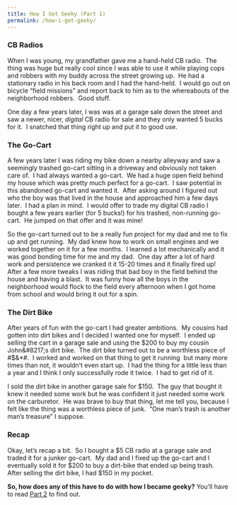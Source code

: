 ```yaml
---
title: How I Got Geeky (Part 1)
permalink: /how-i-got-geeky/
---
```


### CB Radios

When I was young, my grandfather gave me a hand-held CB radio.  The thing was huge but really cool since I was able to use it while playing cops and robbers with my buddy across the street growing up.  He had a stationary radio in his back room and I had the hand-held.  I would go out on bicycle &#8220;field missions&#8221; and report back to him as to the whereabouts of the neighborhood robbers.  Good stuff.

One day a few years later, I was was at a garage sale down the street and saw a newer, nicer, _digital_ CB radio for sale and they only wanted 5 bucks for it.  I snatched that thing right up and put it to good use.

### The Go-Cart

A few years later I was riding my bike down a nearby alleyway and saw a seemingly trashed go-cart sitting in a driveway and obviously not taken care of.  I had always wanted a go-cart.  We had a huge open field behind my house which was pretty much perfect for a go-cart.  I saw potential in this abandoned go-cart and wanted it.  After asking around I figured out who the boy was that lived in the house and approached him a few days later.  I had a plan in mind.  I would offer to trade my digital CB radio I bought a few years earlier (for 5 bucks!) for his trashed, non-running go-cart.  He jumped on that offer and it was mine!

So the go-cart turned out to be a really fun project for my dad and me to fix up and get running.  My dad knew how to work on small engines and we worked together on it for a few months.  I learned a lot mechanically and it was good bonding time for me and my dad.  One day after a lot of hard work and persistence we cranked it it 15-20 times and it finally fired up!  After a few more tweaks I was riding that bad boy in the field behind the house and having a blast.  It was funny how all the boys in the neighborhood would flock to the field every afternoon when I got home from school and would bring it out for a spin.

### The Dirt Bike

After years of fun with the go-cart I had greater ambitions.  My cousins had gotten into dirt bikes and I decided I wanted one for myself.  I ended up selling the cart in a garage sale and using the $200 to buy my cousin John&#8217;s dirt bike.  The dirt bike turned out to be a worthless piece of #$&\*#.  I worked and worked on that thing to get it running  but many more times than not, it wouldn&#8217;t even start up.  I had the thing for a little less than a year and I think I only successfully rode it twice.  I had to get rid of it.

I sold the dirt bike in another garage sale for \$150.  The guy that bought it knew it needed some work but he was confident it just needed some work on the carburetor.  He was brave to buy that thing, let me tell you, because I felt like the thing was a worthless piece of junk.  &#8220;One man&#8217;s trash is another man&#8217;s treasure&#8221; I suppose.

### Recap

Okay, let&#8217;s recap a bit.  So I bought a $5 CB radio at a garage sale and traded it for a junker go-cart.  My dad and I fixed up the go-cart and I eventually sold it for $200 to buy a dirt-bike that ended up being trash.  After selling the dirt bike, I had \$150 in my pocket.

**So, how does any of this have to do with how I became geeky?** You&#8217;ll have to read [Part 2][1] to find out.

[1]: /how-i-got-geeky-part-2/

